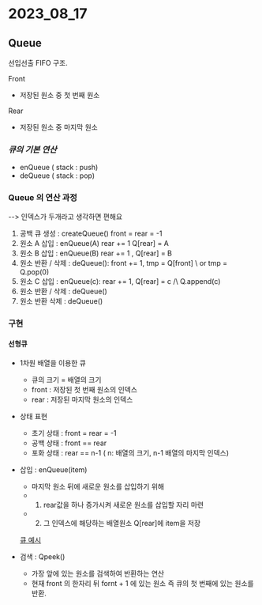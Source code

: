 # 2023_08_17

## Queue 
선입선출 FIFO 구조.

Front 
- 저장된 원소 중 첫 번째 원소


Rear
- 저장된 원소 중 마지막 원소


### *큐의 기본 연산*
- enQueue  ( stack : push)
- deQueue  ( stack : pop)

###   Queue 의 연산 과정
--> 인덱스가 두개라고 생각하면 편해요 
1) 공백 큐 생성 : createQueue() front = rear = -1
2) 원소 A 삽입 : enQueue(A)  rear +=  1 Q[rear] = A
3) 원소 B 삽입 : enQueue(B)  rear += 1 , Q[rear] = B
4) 원소 반환 / 삭제 : deQueue(): front += 1, tmp = Q[front] \ or tmp = Q.pop(0)
5) 원소 C 삽입 : enQueue(c):  rear += 1, Q[rear] = c /\ Q.append(c)
6) 원소 반환 / 삭제 : deQueue()
7) 원소 반환 삭제 : deQueue()

### 구현 

#### 선형큐
- 1차원 배열을 이용한 큐
   - 큐의 크기 = 배열의 크기
   - front : 저장된 첫 번째 원소의 인덱스
  - rear : 저장된 마지막 원소의 인덱스 

- 상태 표현
  - 초기 상태 : front = rear = -1
  - 공백 상태 : front == rear 
  - 포화 상태 : rear == n-1 ( n: 배열의 크기, n-1 배열의 마지막 인덱스)
  
- 삽입 : enQueue(item)
  - 마지막 원소 뒤에 새로운 원소를 삽입하기 위해
  - 1) rear값을 하나 증가시켜 새로운 원소를 삽입할 자리 마련
  - 2) 그 인덱스에 해당하는 배열원소 Q[rear]에 item을 저장
  
  [큐 예시](prtc1_Queue.py)

- 검색 : Qpeek() 
  - 가장 앞에 있는 원소를 검색하여 반환하는 연산
  -  현재 front 의 한자리 뒤 fornt + 1 에 있는 원소 즉 큐의 첫 번째에 있는 원소를 반환.
  